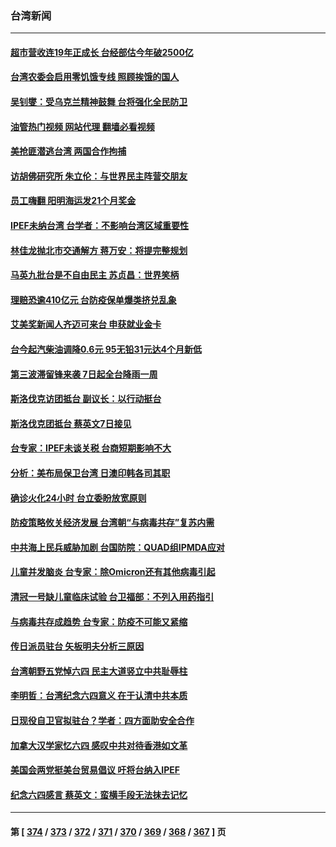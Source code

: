### 台湾新闻
---
#### [超市营收连19年正成长 台经部估今年破2500亿](../../pages/ncid1349361/n13753393.md?06062045) 
#### [台湾农委会启用零饥饿专线 照顾挨饿的国人](../../pages/ncid1349361/n13753299.md?06062045) 
#### [吴钊燮：受乌克兰精神鼓舞 台将强化全民防卫](../../pages/ncid1349361/n13753121.md?06062045) 
#### [油管热门视频 网站代理 翻墙必看视频](http://209.222.30.114:81/youtube.html?06062045)
#### [美抢匪潜逃台湾 两国合作拘捕](../../pages/ncid1349361/n13752842.md?06062045) 
#### [访胡佛研究所 朱立伦：与世界民主阵营交朋友](../../pages/ncid1349361/n13752839.md?06062045) 
#### [员工嗨翻 阳明海运发21个月奖金](../../pages/ncid1349361/n13752848.md?06062045) 
#### [IPEF未纳台湾 台学者：不影响台湾区域重要性](../../pages/ncid1349361/n13752852.md?06062045) 
#### [林佳龙抛北市交通解方 蒋万安：将提完整规划](../../pages/ncid1349361/n13752845.md?06062045) 
#### [马英九批台是不自由民主 苏贞昌：世界笑柄](../../pages/ncid1349361/n13752841.md?06062045) 
#### [理赔恐逾410亿元 台防疫保单爆类挤兑乱象](../../pages/ncid1349361/n13752827.md?06062045) 
#### [艾美奖新闻人齐迈可来台 申获就业金卡](../../pages/ncid1349361/n13752832.md?06062045) 
#### [台今起汽柴油调降0.6元 95无铅31元达4个月新低](../../pages/ncid1349361/n13752831.md?06062045) 
#### [第三波滞留锋来袭 7日起全台降雨一周](../../pages/ncid1349361/n13752826.md?06062045) 
#### [斯洛伐克访团抵台 副议长：以行动挺台](../../pages/ncid1349361/n13752795.md?06062045) 
#### [斯洛伐克团抵台 蔡英文7日接见](../../pages/ncid1349361/n13752800.md?06062045) 
#### [台专家：IPEF未谈关税 台商短期影响不大](../../pages/ncid1349361/n13752803.md?06062045) 
#### [分析：美布局保卫台湾 日澳印韩各司其职](../../pages/ncid1349361/n13751378.md?06062045) 
#### [确诊火化24小时 台立委盼放宽原则](../../pages/ncid1349361/n13752797.md?06062045) 
#### [防疫策略攸关经济发展 台湾朝“与病毒共存”复苏内需](../../pages/ncid1349361/n13752784.md?06062045) 
#### [中共海上民兵威胁加剧 台国防院：QUAD组IPMDA应对](../../pages/ncid1349361/n13752787.md?06062045) 
#### [儿童并发脑炎 台专家：除Omicron还有其他病毒引起](../../pages/ncid1349361/n13752780.md?06062045) 
#### [清冠一号缺儿童临床试验 台卫福部：不列入用药指引](../../pages/ncid1349361/n13752779.md?06062045) 
#### [与病毒共存成趋势 台专家：防疫不可能又紧缩](../../pages/ncid1349361/n13752782.md?06062045) 
#### [传日派员驻台 矢板明夫分析三原因](../../pages/ncid1349361/n13752769.md?06062045) 
#### [台湾朝野五党悼六四 民主大道竖立中共耻辱柱](../../pages/ncid1349361/n13752421.md?06062045) 
#### [李明哲：台湾纪念六四意义 在于认清中共本质](../../pages/ncid1349361/n13752394.md?06062045) 
#### [日现役自卫官拟驻台？学者：四方面助安全合作](../../pages/ncid1349361/n13752307.md?06062045) 
#### [加拿大汉学家忆六四 感叹中共对待香港如文革](../../pages/ncid1349361/n13752210.md?06062045) 
#### [美国会两党挺美台贸易倡议 吁将台纳入IPEF](../../pages/ncid1349361/n13752060.md?06062045) 
#### [纪念六四感言 蔡英文：蛮横手段无法抹去记忆](../../pages/ncid1349361/n13752135.md?06062045) 

---
#### 第 [ [374](./374.md?06062045) / [373](./373.md?06062045) / [372](./372.md?06062045) / [371](./371.md?06062045) / [370](./370.md?06062045) / [369](./369.md?06062045) / [368](./368.md?06062045) / [367](./367.md?06062045) ] 页
